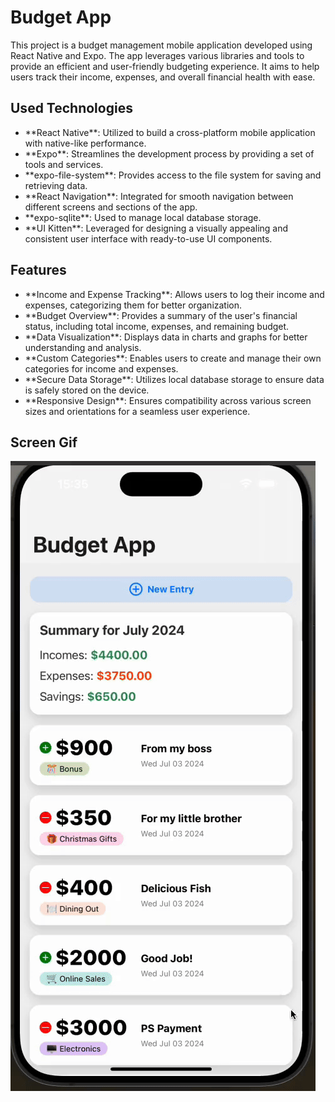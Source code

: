 <h1>Budget App</h1>

<p>This project is a budget management mobile application developed using React Native and Expo. The app leverages various libraries and tools to provide an efficient and user-friendly budgeting experience. It aims to help users track their income, expenses, and overall financial health with ease.</p>

<h2>Used Technologies</h2>

<ul>
    <li>**React Native**: Utilized to build a cross-platform mobile application with native-like performance.</li>
    <li>**Expo**: Streamlines the development process by providing a set of tools and services.</li>
    <li>**expo-file-system**: Provides access to the file system for saving and retrieving data.</li>
    <li>**React Navigation**: Integrated for smooth navigation between different screens and sections of the app.</li>
    <li>**expo-sqlite**: Used to manage local database storage.</li>
    <li>**UI Kitten**: Leveraged for designing a visually appealing and consistent user interface with ready-to-use UI components.</li>
</ul>

<h2>Features</h2>

<ul>

 <li>**Income and Expense Tracking**: Allows users to log their income and expenses, categorizing them for better organization.</li>
 <li>**Budget Overview**: Provides a summary of the user's financial status, including total income, expenses, and remaining budget.</li>
 <li>**Data Visualization**: Displays data in charts and graphs for better understanding and analysis.</li>
 <li>**Custom Categories**: Enables users to create and manage their own categories for income and expenses.</li>
 <li>**Secure Data Storage**: Utilizes local database storage to ensure data is safely stored on the device.</li>
 <li>**Responsive Design**: Ensures compatibility across various screen sizes and orientations for a seamless user experience.</li>
</ul>

<h2>Screen Gif</h2>

![](gif.gif)